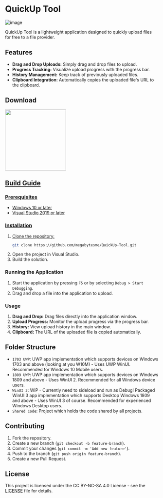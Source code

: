 # QuickUp Tool
![image](https://github.com/user-attachments/assets/a5dcbc6a-d987-4c29-b9bc-a53edcd2cc79)

QuickUp Tool is a lightweight application designed to quickly upload files for free to a file provider.

## Features

- **Drag and Drop Uploads:** Simply drag and drop files to upload.
- **Progress Tracking:** Visualize upload progress with the progress bar.
- **History Management:** Keep track of previously uploaded files.
- **Clipboard Integration:** Automatically copies the uploaded file's URL to the clipboard.

## Download
<a href="https://apps.microsoft.com/detail/9npfvnqdx777"><img src="https://get.microsoft.com/images/en-us%20dark.svg" width="200"/>

## Build Guide

### Prerequisites

- Windows 10 or later
- Visual Studio 2019 or later

### Installation

1. Clone the repository:
    ```sh
    git clone https://github.com/megabytesme/QuickUp-Tool.git
    ```
2. Open the project in Visual Studio.
3. Build the solution.

### Running the Application

1. Start the application by pressing `F5` or by selecting `Debug > Start Debugging`.
2. Drag and drop a file into the application to upload.

### Usage

1. **Drag and Drop:** Drag files directly into the application window.
2. **Upload Progress:** Monitor the upload progress via the progress bar.
3. **History:** View upload history in the main window.
4. **Clipboard:** The URL of the uploaded file is copied automatically.

## Folder Structure

- `1703 UWP`: UWP app implementation which supports devices on Windows 1703 and above (looking at you W10M) - Uses UWP WinUI. Recommended for Windows 10 Mobile users.
- `1809 UWP`: UWP app implementation which supports devices on Windows 1809 and above - Uses WinUI 2. Recommended for all Windows device users.
- `WinUI 3`: WIP - Currently need to sideload and run as Debug! Packaged WinUI 3 app implementation which supports Desktop Windows 1809 and above - Uses WinUI 3 of course. Recommended for experienced Windows Desktop users.
- `Shared Code`: Project which holds the code shared by all projects.

## Contributing

1. Fork the repository.
2. Create a new branch (`git checkout -b feature-branch`).
3. Commit your changes (`git commit -m 'Add new feature'`).
4. Push to the branch (`git push origin feature-branch`).
5. Create a new Pull Request.

## License

This project is licensed under the CC BY-NC-SA 4.0 License - see the [LICENSE](LICENSE.md) file for details.


